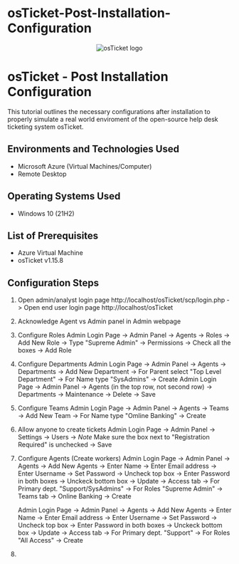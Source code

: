 # osTicket-Post-Installation-Configuration
<p align="center">
<img src="https://i.imgur.com/Clzj7Xs.png" alt="osTicket logo"/>
</p>

<h1>osTicket - Post Installation Configuration</h1>
This tutorial outlines the necessary configurations after installation to properly simulate a real world enviroment of the open-source help desk ticketing system osTicket.<br />



<h2>Environments and Technologies Used</h2>

- Microsoft Azure (Virtual Machines/Computer)
- Remote Desktop


<h2>Operating Systems Used </h2>

- Windows 10</b> (21H2)

<h2>List of Prerequisites</h2>

- Azure Virtual Machine
- osTicket v1.15.8



<h2>Configuration Steps</h2>

1. Open admin/analyst login page http://localhost/osTicket/scp/login.php -> Open end user login page http://localhost/osTicket 
  
2. Acknowledge Agent vs Admin panel in Admin webpage

3. Configure Roles
   Admin Login Page -> Admin Panel -> Agents -> Roles -> Add New Role -> Type "Supreme Admin" -> Permissions -> Check all the boxes -> Add Role

4. Configure Departments
   Admin Login Page -> Admin Panel -> Agents -> Departments -> Add New Department -> For Parent select "Top Level Department" -> For Name type "SysAdmins" -> Create
   Admin Login Page -> Admin Panel -> Agents (in the top row, not second row) -> Departments -> Maintenance -> Delete -> Save

5. Configure Teams
    Admin Login Page -> Admin Panel -> Agents -> Teams -> Add New Team -> For Name type "Omline Banking" -> Create

6. Allow anyone to create tickets
    Admin Login Page -> Admin Panel -> Settings -> Users -> *Note* Make sure the box next to "Registration Required" is unchecked -> Save 

8. Configure Agents (Create workers)
   Admin Login Page -> Admin Panel -> Agents -> Add New Agents -> Enter Name -> Enter Email address -> Enter Username -> Set Password -> Uncheck top box -> Enter Password in both boxes -> Unckeck bottom box -> Update -> Access tab -> For Primary dept. "Support/SysAdmins" -> For Roles "Supreme Admin" -> Teams tab -> Online Banking -> Create

   Admin Login Page -> Admin Panel -> Agents -> Add New Agents -> Enter Name -> Enter Email address -> Enter Username -> Set Password -> Uncheck top box -> Enter Password in both boxes -> Unckeck bottom box -> Update -> Access tab -> For Primary dept. "Support" -> For Roles "All Access" -> Create

9. 
